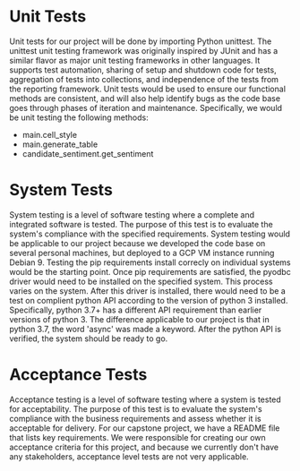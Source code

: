# Unit Tests
Unit tests for our project will be done by importing Python unittest. The unittest unit testing framework was originally inspired by JUnit and has a similar flavor as major unit testing frameworks in other languages. It supports test automation, sharing of setup and shutdown code for tests, aggregation of tests into collections, and independence of the tests from the reporting framework. Unit tests would be used to ensure our functional methods are consistent, and will also help identify bugs as the code base goes through phases of iteration and maintenance. Specifically, we would be unit testing the following methods:
* main.cell_style
* main.generate_table
* candidate_sentiment.get_sentiment

# System Tests
System testing is a level of software testing where a complete and integrated software is tested. The purpose of this test is to evaluate the system's compliance with the specified requirements. System testing would be applicable to our project because we developed the code base on several personal machines, but deployed to a GCP VM instance running Debian 9. Testing the pip requirements install correcly on individual systems would be the starting point. Once pip requirements are satisfied, the pyodbc driver would need to be installed on the specified system. This process varies on the system. After this driver is installed, there would need to be a test on complient python API according to the version of python 3 installed. Specifically, python 3.7+ has a different API requirement than earlier versions of python 3. The difference applicable to our project is that in python 3.7, the word 'async' was made a keyword. After the python API is verified, the system should be ready to go.

# Acceptance Tests
Acceptance testing is a level of software testing where a system is tested for acceptability. The purpose of this test is to evaluate the system's compliance with the business requirements and assess whether it is acceptable for delivery. For our capstone project, we have a README file that lists key requirements. We were responsible for creating our own acceptance criteria for this project, and because we currently don't have any stakeholders, acceptance level tests are not very applicable.
